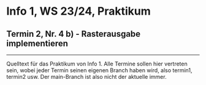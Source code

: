 # Info 1, WS 23/24, Praktikum

## Termin 2, Nr. 4 b) - Rasterausgabe implementieren

---

Quelltext für das Praktikum von Info 1.
Alle Termine sollen hier vertreten sein,
wobei jeder Termin seinen eigenen Branch haben wird,
also termin1, termin2 usw.
Der main-Branch ist also nicht der aktuelle immer.